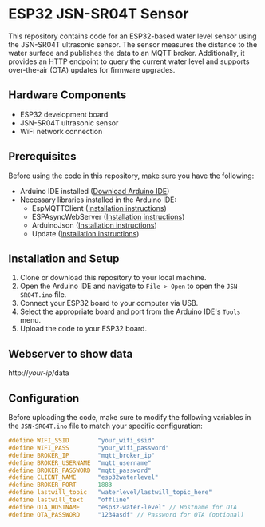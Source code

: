 # ESP32 JSN-SR04T Sensor

This repository contains code for an ESP32-based water level sensor using the JSN-SR04T ultrasonic sensor. The sensor measures the distance to the water surface and publishes the data to an MQTT broker. Additionally, it provides an HTTP endpoint to query the current water level and supports over-the-air (OTA) updates for firmware upgrades.

## Hardware Components

- ESP32 development board
- JSN-SR04T ultrasonic sensor
- WiFi network connection

## Prerequisites

Before using the code in this repository, make sure you have the following:

- Arduino IDE installed ([Download Arduino IDE](https://www.arduino.cc/en/Main/Software))
- Necessary libraries installed in the Arduino IDE:
  - EspMQTTClient ([Installation instructions](https://github.com/plapointe6/EspMQTTClient))
  - ESPAsyncWebServer ([Installation instructions](https://github.com/me-no-dev/ESPAsyncWebServer))
  - ArduinoJson ([Installation instructions](https://arduinojson.org/))
  - Update ([Installation instructions](https://github.com/esp8266/Arduino/blob/master/libraries/ArduinoOTA/README.md))

## Installation and Setup

1. Clone or download this repository to your local machine.
2. Open the Arduino IDE and navigate to `File > Open` to open the `JSN-SR04T.ino` file.
3. Connect your ESP32 board to your computer via USB.
4. Select the appropriate board and port from the Arduino IDE's `Tools` menu.
5. Upload the code to your ESP32 board.

## Webserver to show data
http://*your-ip*/data

## Configuration

Before uploading the code, make sure to modify the following variables in the `JSN-SR04T.ino` file to match your specific configuration:

```cpp
#define WIFI_SSID        "your_wifi_ssid"
#define WIFI_PASS        "your_wifi_password"
#define BROKER_IP        "mqtt_broker_ip"
#define BROKER_USERNAME  "mqtt_username"
#define BROKER_PASSWORD  "mqtt_password"
#define CLIENT_NAME      "esp32waterlevel"
#define BROKER_PORT      1883
#define lastwill_topic   "waterlevel/lastwill_topic_here"
#define lastwill_text    "offline"
#define OTA_HOSTNAME     "esp32-water-level" // Hostname for OTA
#define OTA_PASSWORD     "1234asdf" // Password for OTA (optional)

